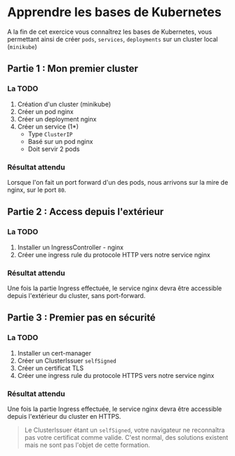 # Apprendre les bases de Kubernetes

A la fin de cet exercice vous connaîtrez les bases de Kubernetes, vous permettant ainsi de créer `pods`, `services`, `deployments` sur un cluster local (`minikube`)

## Partie 1 : Mon premier cluster

### La TODO

1. Création d'un cluster (minikube)
1. Créer un pod nginx
1. Créer un deployment nginx
1. Créer un service (1*)
    * Type `ClusterIP`
    * Basé sur un pod nginx
    * Doit servir 2 pods

### Résultat attendu

Lorsque l'on fait un port forward d'un des pods, nous arrivons sur la mire de nginx, sur le port `80`.

## Partie 2 : Access depuis l'extérieur

### La TODO

1. Installer un IngressController - nginx
1. Créer une ingress rule du protocole HTTP vers notre service nginx

### Résultat attendu

Une fois la partie Ingress effectuée, le service nginx devra être accessible depuis l'extérieur du cluster, sans port-forward.

## Partie 3 : Premier pas en sécurité

### La TODO

1. Installer un cert-manager
1. Créer un ClusterIssuer `selfSigned`
1. Créer un certificat TLS
1. Créer une ingress rule du protocole HTTPS vers notre service nginx

### Résultat attendu 

Une fois la partie Ingress effectuée, le service nginx devra être accessible depuis l'extérieur du cluster en HTTPS.

> Le ClusterIssuer étant un `selfSigned`, votre navigateur ne reconnaîtra pas votre certificat comme valide. C'est normal, des solutions existent mais ne sont pas l'objet de cette formation.

